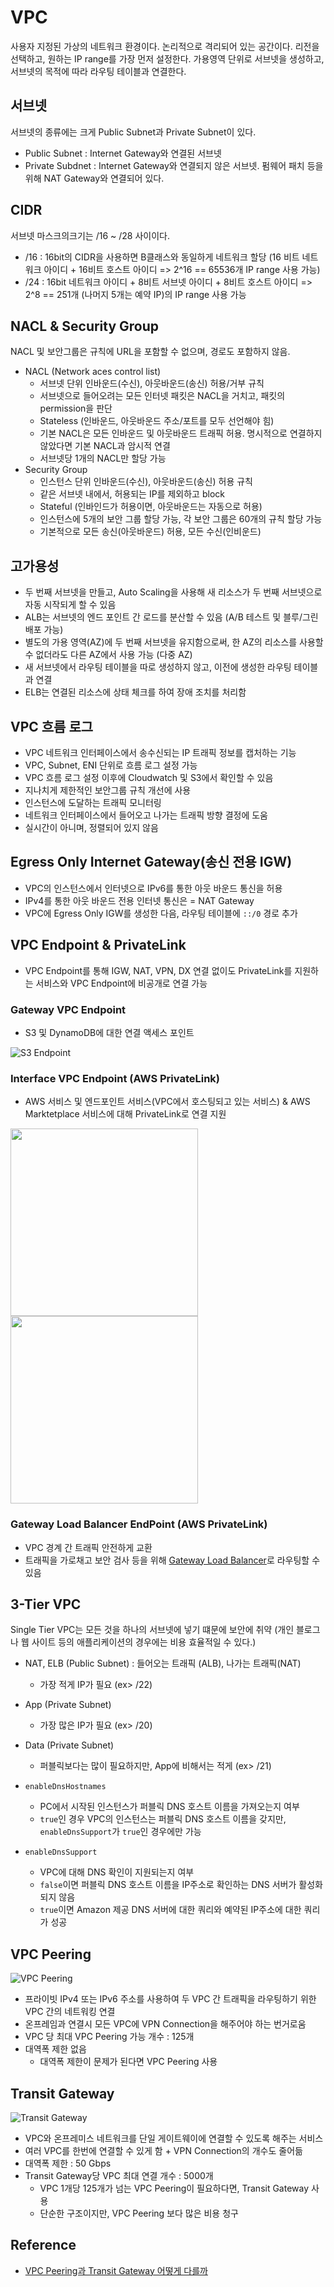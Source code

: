 # VPC

사용자 지정된 가상의 네트워크 환경이다. 논리적으로 격리되어 있는 공간이다.
리전을 선택하고, 원하는 IP range를 가장 먼저 설정한다.
가용영역 단위로 서브넷을 생성하고, 서브넷의 목적에 따라 라우팅 테이블과 연결한다.

## 서브넷

서브넷의 종류에는 크게 Public Subnet과 Private Subnet이 있다.

- Public Subnet : Internet Gateway와 연결된 서브넷
- Private Subdnet : Internet Gateway와 연결되지 않은 서브넷. 펌웨어 패치 등을 위해 NAT Gateway와 연결되어 있다.

## CIDR

서브넷 마스크의크기는 /16 ~ /28 사이이다.

- /16 : 16bit의 CIDR을 사용하면 B클래스와 동일하게 네트워크 할당 (16 비트 네트워크 아이디 + 16비트 호스트 아이디 => 2^16 == 65536개 IP range 사용 가능)
- /24 : 16bit 네트워크 아이디 + 8비트 서브넷 아이디 + 8비트 호스트 아이디 => 2^8 == 251개 (나머지 5개는 예약 IP)의 IP range 사용 가능

## NACL & Security Group

NACL 및 보안그룹은 규칙에 URL을 포함할 수 없으며, 경로도 포함하지 않음.

- NACL (Network aces control list)
  - 서브넷 단위 인바운드(수신), 아웃바운드(송신) 허용/거부 규칙
  - 서브넷으로 들어오려는 모든 인터넷 패킷은 NACL을 거치고, 패킷의 permission을 판단
  - Stateless (인바운드, 아웃바운드 주소/포트를 모두 선언해야 힘)
  - 기본 NACL은 모든 인바운드 및 아웃바운드 트래픽 허용. 명시적으로 연결하지 않았다면 기본 NACL과 암시적 연결
  - 서브넷당 1개의 NACL만 할당 가능
- Security Group
  - 인스턴스 단위 인바운드(수신), 아웃바운드(송신) 허용 규칙
  - 같은 서브넷 내에서, 허용되는 IP를 제외하고 block
  - Stateful (인바인드가 허용이면, 아웃바운드는 자동으로 허용)
  - 인스턴스에 5개의 보안 그룹 할당 가능, 각 보안 그룹은 60개의 규칙 할당 가능
  - 기본적으로 모든 송신(아웃바운드) 허용, 모든 수신(인비운드)

## 고가용성

- 두 번째 서브넷을 만들고, Auto Scaling을 사용해 새 리소스가 두 번째 서브넷으로 자동 시작되게 할 수 있음
- ALB는 서브넷의 엔드 포인트 간 로드를 분산할 수 있음 (A/B 테스트 및 블루/그린 배포 가능)
- 별도의 가용 영역(AZ)에 두 번째 서브넷을 유지함으로써, 한 AZ의 리소스를 사용할 수 없더라도 다른 AZ에서 사용 가능 (다중 AZ)
- 새 서브넷에서 라우팅 테이블을 따로 생성하지 않고, 이전에 생성한 라우팅 테이블과 연결
- ELB는 연결된 리소스에 상태 체크를 하여 장애 조치를 처리함

## VPC 흐름 로그

- VPC 네트워크 인터페이스에서 송수신되는 IP 트래픽 정보를 캡처하는 기능
- VPC, Subnet, ENI 단위로 흐름 로그 설정 가능
- VPC 흐름 로그 설정 이후에 Cloudwatch 및 S3에서 확인할 수 있음
- 지나치게 제한적인 보안그룹 규칙 개선에 사용
- 인스턴스에 도달하는 트래픽 모니터링
- 네트워크 인터페이스에서 들어오고 나가는 트래픽 방향 결정에 도움
- 실시간이 아니며, 정렬되어 있지 않음

## Egress Only Internet Gateway(송신 전용 IGW)

- VPC의 인스턴스에서 인터넷으로 IPv6를 통한 아웃 바운드 통신을 허용
- IPv4를 통한 아웃 바운드 전용 인터넷 통신은 = NAT Gateway
- VPC에 Egress Only IGW를 생성한 다음, 라우팅 테이블에 `::/0` 경로 추가

## VPC Endpoint & PrivateLink
- VPC Endpoint를 통해 IGW, NAT, VPN, DX 연결 없이도 PrivateLink를 지원하는 서비스와 VPC Endpoint에 비공개로 연결 가능

### Gateway VPC Endpoint
-  S3 및 DynamoDB에 대한 연결 액세스 포인트

![S3 Endpoint](https://docs.aws.amazon.com/ko_kr/vpc/latest/privatelink/images/vpc-endpoint-s3-diagram.png)

### Interface VPC Endpoint (AWS PrivateLink)
- AWS 서비스 및 엔드포인트 서비스(VPC에서 호스팅되고 있는 서비스) & AWS Marktetplace 서비스에 대해 PrivateLink로 연결 지원
<p><img src="https://docs.aws.amazon.com/ko_kr/vpc/latest/privatelink/images/vpc-endpoint-kinesis-diagram.png" width=300><img src="https://docs.aws.amazon.com/ko_kr/vpc/latest/privatelink/images/vpc-endpoint-kinesis-private-dns-diagram.png" width=300>

### Gateway Load Balancer EndPoint (AWS PrivateLink)
- VPC 경계 간 트래픽 안전하게 교환
- 트래픽을 가로채고 보안 검사 등을 위해 [Gateway Load Balancer](https://docs.aws.amazon.com/ko_kr/elasticloadbalancing/latest/gateway/introduction.html)로 라우팅할 수 있음


## 3-Tier VPC

Single Tier VPC는 모든 것을 하나의 서브넷에 넣기 떄문에 보안에 취약 (개인 블로그나 웹 사이트 등의 애플리케이션의 경우에는 비용 효율적일 수 있다.)

- NAT, ELB (Public Subnet) : 들어오는 트래픽 (ALB), 나가는 트래픽(NAT)
  - 가장 적게 IP가 필요 (ex> /22)
- App (Private Subnet)
  - 가장 많은 IP가 필요 (ex> /20)
- Data (Private Subnet)

  - 퍼블릭보다는 많이 필요하지만, App에 비해서는 적게 (ex> /21)

- `enableDnsHostnames`
  - PC에서 시작된 인스턴스가 퍼블릭 DNS 호스트 이름을 가져오는지 여부
  - `true`인 경우 VPC의 인스턴스는 퍼블릭 DNS 호스트 이름을 갖지만, `enableDnsSupport`가 `true`인 경우에만 가능
- `enableDnsSupport`
  - VPC에 대해 DNS 확인이 지원되는지 여부
  - `false`이면 퍼블릭 DNS 호스트 이름을 IP주소로 확인하는 DNS 서버가 활성화되지 않음
  - `true`이면 Amazon 제공 DNS 서버에 대한 쿼리와 예약된 IP주소에 대한 쿼리가 성공

## VPC Peering

![VPC Peering](https://cdn-ssl-devio-img.classmethod.jp/wp-content/uploads/2020/05/VPC-Peering-On-Premise-1.png)

- 프라이빗 IPv4 또는 IPv6 주소를 사용하여 두 VPC 간 트래픽을 라우팅하기 위한 VPC 간의 네트워킹 연결
- 온프레임과 연결시 모든 VPC에 VPN Connection을 해주어야 하는 번거로움
- VPC 당 최대 VPC Peering 가능 개수 : 125개
- 대역폭 제한 없음
  - 대역폭 제한이 문제가 된다면 VPC Peering 사용

## Transit Gateway

![Transit Gateway](https://cdn-ssl-devio-img.classmethod.jp/wp-content/uploads/2020/05/TGW-On-Premise-1.png)

- VPC와 온프레미스 네트워크를 단일 게이트웨이에 연결할 수 있도록 해주는 서비스
- 여러 VPC를 한번에 연결할 수 있게 함 + VPN Connection의 개수도 줄어듦
- 대역폭 제한 : 50 Gbps
- Transit Gateway당 VPC 최대 연결 개수 : 5000개
  - VPC 1개당 125개가 넘는 VPC Peering이 필요하다면, Transit Gateway 사용
  - 단순한 구조이지만, VPC Peering 보다 많은 비용 청구

## Reference

- [VPC Peering과 Transit Gateway 어떻게 다를까](https://dev.classmethod.jp/articles/different-from-vpc-peering-and-transit-gateway/)
